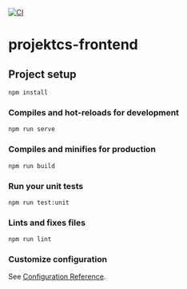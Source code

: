 [![CI](https://github.com/MaVo2010/projektcs-frontend/actions/workflows/ci.yml/badge.svg)](https://github.com/MaVo2010/projektcs-frontend/actions/workflows/ci.yml)

# projektcs-frontend

## Project setup
```
npm install
```

### Compiles and hot-reloads for development
```
npm run serve
```

### Compiles and minifies for production
```
npm run build
```

### Run your unit tests
```
npm run test:unit
```

### Lints and fixes files
```
npm run lint
```

### Customize configuration
See [Configuration Reference](https://cli.vuejs.org/config/).
